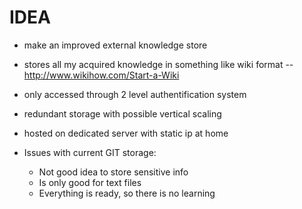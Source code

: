 # IDEA

* make an improved external knowledge store
* stores all my acquired knowledge in something like wiki format -- http://www.wikihow.com/Start-a-Wiki
* only accessed through 2 level authentification system
* redundant storage with possible vertical scaling
* hosted on dedicated server with static ip at home


* Issues with current GIT  storage:
  * Not good idea to store sensitive info
  * Is only good for text files
  * Everything is ready, so there is no learning
